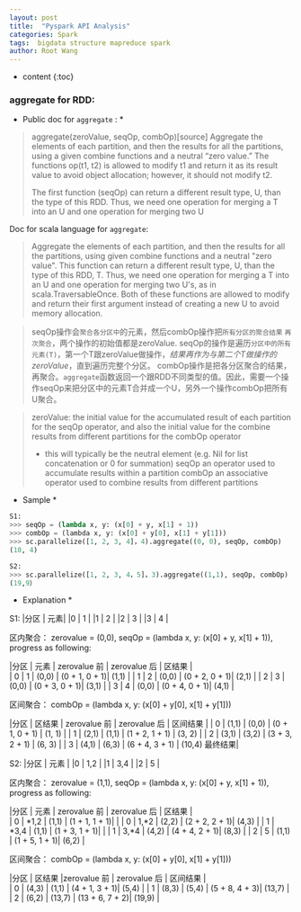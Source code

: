 ```yaml
---
layout: post
title:  "Pyspark API Analysis"
categories: Spark
tags:  bigdata structure mapreduce spark
author: Root Wang
---
```


* content
{:toc}


### aggregate for RDD:

* Public doc for `aggregate` : *

> aggregate(zeroValue, seqOp, combOp)[source]
> Aggregate the elements of each partition, and then the results for all the partitions, using a given combine functions and a neutral “zero value.”
>The functions op(t1, t2) is allowed to modify t1 and return it as its result value to avoid object allocation; however, it should not modify t2.
>
>The first function (seqOp) can return a different result type, U, than the type of this RDD. Thus, we need one operation for merging a T into an U and one operation for merging two U


Doc for scala language for `aggregate`:
>Aggregate the elements of each partition, and then the results for all the partitions, using given combine functions and a neutral "zero value". This function can return a different result type, U, than the type of this
> RDD, T. Thus, we need one operation for merging a T into an U and one operation for merging two U's, as in scala.TraversableOnce. Both of these functions are allowed to modify and return their first argument instead of creating a new U to avoid memory allocation.  


> seqOp操作会`聚合各分区中`的元素，然后combOp操作把`所有分区的聚合结果` `再次聚合`，两个操作的初始值都是zeroValue.
> seqOp的操作是遍历`分区中的所有元素(T)`，第一个T跟zeroValue做操作，*结果再作为与第二个T做操作的zeroValue*，直到遍历完整个分区。
> combOp操作是把各分区聚合的结果，再聚合。`aggregate`函数返回一个跟RDD不同类型的值。因此，需要一个操作seqOp来把分区中的元素T合并成一个U，另外一个操作combOp把所有U聚合。

>zeroValue:
>the initial value for the accumulated result of each partition for the seqOp operator,
> and also the initial value for the combine results from different partitions for the combOp operator
> - this will typically be the neutral element (e.g. Nil for list concatenation or 0 for
> summation)
>seqOp
>an operator used to accumulate results within a partition
>combOp
>an associative operator used to combine results from different partitions

* Sample *

```py
S1:
>>> seqOp = (lambda x, y: (x[0] + y, x[1] + 1))
>>> combOp = (lambda x, y: (x[0] + y[0], x[1] + y[1]))
>>> sc.parallelize([1, 2, 3, 4]，4).aggregate((0, 0), seqOp, combOp)
(10, 4)

S2:
>>> sc.parallelize([1, 2, 3, 4，5]，3).aggregate((1,1), seqOp, combOp)
(19,9）
```

* Explanation *

S1:
|分区 | 元素|
|0    | 1   |
|1    | 2   |
|2    | 3   |
|3    | 4   |

区内聚合：
zerovalue = (0,0), 
seqOp = (lambda x, y: (x[0] + y, x[1] + 1)), progress as following:

|分区 | 元素 | zerovalue 前 | zerovalue 后  | 区结果  |  
| 0   | 1    | (0,0)        | (0 + 1, 0 + 1)| (1,1)   |
| 1   | 2    | (0,0)        | (0 + 2, 0 + 1)| (2,1)   |
| 2   | 3    | (0,0)        | (0 + 3, 0 + 1)| (3,1)   |
| 3   | 4    | (0,0)        | (0 + 4, 0 + 1)| (4,1)   |


区间聚合：
combOp = (lambda x, y: (x[0] + y[0], x[1] + y[1]))

|分区  | 区结果  |   zerovalue 前 | zerovalue 后   | 区间结果       |
| 0    | (1,1)   |   (0,0)        | (0 + 1, 0 + 1) | (1, 1)         |
| 1    | (2,1)   |   (1,1)        | (1 + 2, 1 + 1) | (3, 2)         |
| 2    | (3,1)   |   (3,2)        | (3 + 3, 2 + 1) | (6, 3)         |
| 3    | (4,1)   |   (6,3)        | (6 + 4, 3 + 1) | (10,4) 最终结果|

S2:
|分区 | 元素  |
|0    | 1,2   |
|1    | 3,4   |
|2    | 5     |

区内聚合：
zerovalue = (1,1), 
seqOp = (lambda x, y: (x[0] + y, x[1] + 1)), progress as following:

|分区 | 元素  | zerovalue 前 | zerovalue 后  | 区结果  |  
| 0   | *1,2   | (1,1)       | (1 + 1, 1 + 1)|        |
| 0   | 1,*2   | (2,2)       | (2 + 2, 2 + 1)| (4,3)  |
| 1   | *3,4   | (1,1)       | (1 + 3, 1 + 1)|    |
| 1   | 3,*4   | (4,2)       | (4 + 4, 2 + 1)| (8,3)  |
| 2   | 5     | (1,1)        | (1 + 5, 1 + 1)| (6,2)   |


区间聚合：
combOp = (lambda x, y: (x[0] + y[0], x[1] + y[1]))

|分区 | 区结果 |zerovalue 前 | zerovalue 后  | 区间结果  |  
| 0   | (4,3)  |  (1,1)       | (4 + 1, 3 + 1)| (5,4)  |
| 1   | (8,3)  |  (5,4)       | (5 + 8, 4 + 3)| (13,7)  |
| 2   | (6,2)  | (13,7)       | (13 + 6, 7 + 2)| (19,9)   |






